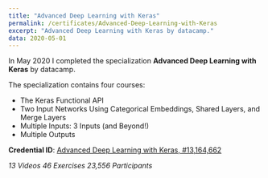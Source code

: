 ```yaml
---
title: "Advanced Deep Learning with Keras"
permalink: /certificates/Advanced-Deep-Learning-with-Keras
excerpt: "Advanced Deep Learning with Keras by datacamp."
data: 2020-05-01
---
```


In May 2020 I completed the specialization **Advanced Deep Learning with Keras** by datacamp.

The specialization contains four courses:
* The Keras Functional API
* Two Input Networks Using Categorical Embeddings, Shared Layers, and Merge Layers
* Multiple Inputs: 3 Inputs (and Beyond!)
* Multiple Outputs

**Credential ID**: [Advanced Deep Learning with Keras, #13,164,662]([https://www.coursera.org/account/accomplishments/specialization/certificate/6HHEAT8V4K4V](https://www.datacamp.com/statement-of-accomplishment/course/1bba90cf940e8142348cedb38189a2abe4b7c076))

*13 Videos
46 Exercises
23,556 Participants*
